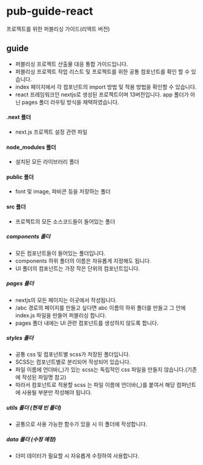 # pub-guide-react
프로젝트를 위한 퍼블리싱 가이드(리액트 버전)

## guide
- 퍼블리싱 프로젝트 산출물 대응 통합 가이드입니다.
- 퍼블리싱 프로젝트 작업 리스트 및 프로젝트를 위한 공통 컴포넌트를 확인 할 수 있습니다.
- index 페이지에서 각 컴포넌트의 import 방법 및 적용 방법을 확인할 수 있습니다.
- react 프레임워크인 nextjs로 생성된 프로젝트이며 13버전입니다. app 폴더가 아닌 pages 폴더 라우팅 방식을 채택하였습니다.

#### .next 폴더
- next.js 프로젝트 설정 관련 파일

#### node_modules 폴더
- 설치된 모든 라이브러리 폴더

#### public 폴더
- font 및 image, 파비콘 등을 저장하는 폴더

#### src 폴더
- 프로젝트의 모든 소스코드들이 들어있는 폴더

##### components 폴더
- 모든 컴포넌트들이 들어있는 폴더입니다.
- components 하위 폴더의 이름은 자유롭게 지정해도 됩니다.
- UI 폴더의 컴포넌트는 가장 작은 단위의 컴포넌트입니다. 

##### pages 폴더
- nextjs의 모든 페이지는 이곳에서 작성됩니다.
- /abc 경로의 페이지를 만들고 싶다면 abc 이름의 하위 폴더를 만들고 그 안에 index.js 파일을 만들어 퍼블리싱 합니다.
- pages 폴더 내에는 UI 관련 컴포넌트를 생성하지 않도록 합니다.

##### styles 폴더
- 공통 css 및 컴포넌트별 scss가 저장된 폴더입니다.
- SCSS는 컴포넌트별로 분리되어 작성되어 있습니다.
- 파일 이름에 언더바(_)가 있는 scss는 독립적인 css 파일을 만들지 않습니다.(기존에 작성된 파일명 참고)
- 따라서 컴포넌트로 적용할 scss 는 파일 이름에 언더바(_)를 붙여서 해당 컴퍼넌트에 사용될 부분만 작성해야 됩니다.

##### utils 폴더 (현재 빈 폴더)
- 공통으로 사용 가능한 함수가 있을 시 이 폴더에 작성합니다.

##### data 폴더 (수정 예정)
- 더미 데이터가 필요할 시 자유롭게 수정하여 사용합니다.
